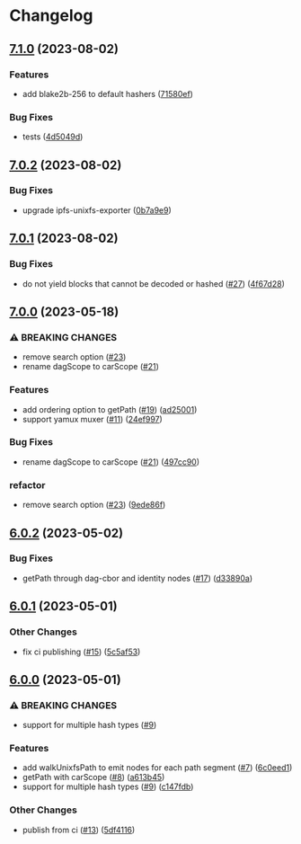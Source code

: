 # Changelog

## [7.1.0](https://github.com/web3-storage/dagula/compare/v7.0.2...v7.1.0) (2023-08-02)


### Features

* add blake2b-256 to default hashers ([71580ef](https://github.com/web3-storage/dagula/commit/71580ef4ecbbac991944aad52274e9d6bb539014))


### Bug Fixes

* tests ([4d5049d](https://github.com/web3-storage/dagula/commit/4d5049de92bbc0cd3f0699a726ff92158ec5cfec))

## [7.0.2](https://github.com/web3-storage/dagula/compare/v7.0.1...v7.0.2) (2023-08-02)


### Bug Fixes

* upgrade ipfs-unixfs-exporter ([0b7a9e9](https://github.com/web3-storage/dagula/commit/0b7a9e91a1ad91ca68c6f5fd2373ea3f204a5552))

## [7.0.1](https://github.com/web3-storage/dagula/compare/v7.0.0...v7.0.1) (2023-08-02)


### Bug Fixes

* do not yield blocks that cannot be decoded or hashed ([#27](https://github.com/web3-storage/dagula/issues/27)) ([4f67d28](https://github.com/web3-storage/dagula/commit/4f67d28f547406ac7c48104ed78589dd2bf4968f))

## [7.0.0](https://github.com/web3-storage/dagula/compare/v6.0.2...v7.0.0) (2023-05-18)


### ⚠ BREAKING CHANGES

* remove search option ([#23](https://github.com/web3-storage/dagula/issues/23))
* rename dagScope to carScope ([#21](https://github.com/web3-storage/dagula/issues/21))

### Features

* add ordering option to getPath ([#19](https://github.com/web3-storage/dagula/issues/19)) ([ad25001](https://github.com/web3-storage/dagula/commit/ad25001d37c7e917e58cfa30e3bce6402c8fcab5))
* support yamux muxer ([#11](https://github.com/web3-storage/dagula/issues/11)) ([24ef997](https://github.com/web3-storage/dagula/commit/24ef997a664937257b0a4f719c62a554a7bbc77e))


### Bug Fixes

* rename dagScope to carScope ([#21](https://github.com/web3-storage/dagula/issues/21)) ([497cc90](https://github.com/web3-storage/dagula/commit/497cc9031a0871254cfd078fcbc749b7a9a7c691))


### refactor

* remove search option ([#23](https://github.com/web3-storage/dagula/issues/23)) ([9ede86f](https://github.com/web3-storage/dagula/commit/9ede86f8e8ef231a7bde64078e02b47369653795))

## [6.0.2](https://github.com/web3-storage/dagula/compare/v6.0.1...v6.0.2) (2023-05-02)


### Bug Fixes

* getPath through dag-cbor and identity nodes ([#17](https://github.com/web3-storage/dagula/issues/17)) ([d33890a](https://github.com/web3-storage/dagula/commit/d33890a221f77ad803b73d7118061a1727257fe5))

## [6.0.1](https://github.com/web3-storage/dagula/compare/v6.0.0...v6.0.1) (2023-05-01)


### Other Changes

* fix ci publishing ([#15](https://github.com/web3-storage/dagula/issues/15)) ([5c5af53](https://github.com/web3-storage/dagula/commit/5c5af5337983107c2bb44f1c0c84311e4079e04c))

## [6.0.0](https://github.com/web3-storage/dagula/compare/v5.0.0...v6.0.0) (2023-05-01)


### ⚠ BREAKING CHANGES

* support for multiple hash types ([#9](https://github.com/web3-storage/dagula/issues/9))

### Features

* add walkUnixfsPath to emit nodes for each path segment ([#7](https://github.com/web3-storage/dagula/issues/7)) ([6c0eed1](https://github.com/web3-storage/dagula/commit/6c0eed1c2e0a2071e8d7f70496039cb042deff4c))
* getPath with carScope ([#8](https://github.com/web3-storage/dagula/issues/8)) ([a613b45](https://github.com/web3-storage/dagula/commit/a613b45f731cbbf6f8e175af47bdf45fa3a45e25))
* support for multiple hash types ([#9](https://github.com/web3-storage/dagula/issues/9)) ([c147fdb](https://github.com/web3-storage/dagula/commit/c147fdbd8cfaea385a242776edc0908ed7694584))


### Other Changes

* publish from ci ([#13](https://github.com/web3-storage/dagula/issues/13)) ([5df4116](https://github.com/web3-storage/dagula/commit/5df411669682c7a2978421fbcdaceecba9d3408a))
